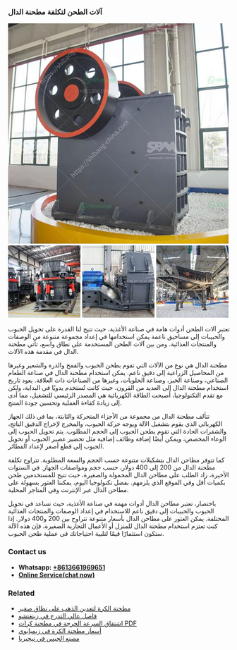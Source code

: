 <h3>آلات الطحن لتكلفة مطحنة الدال</h3><img src='1701746184.jpg' alt=''><p>تعتبر آلات الطحن أدوات هامة في صناعة الأغذية، حيث تتيح لنا القدرة على تحويل الحبوب والحبيبات إلى مساحيق ناعمة يمكن استخدامها في إعداد مجموعة متنوعة من الوصفات والمنتجات الغذائية. ومن بين آلات الطحن المستخدمة على نطاق واسع، تأتي مطحنة الدال في مقدمة هذه الآلات.</p><p>مطحنة الدال هي نوع من الآلات التي تقوم بطحن الحبوب والقمح والذرة والشعير وغيرها من المحاصيل الزراعية إلى دقيق ناعم. يمكن استخدام مطحنة الدال في صناعة الطعام الصناعي، وصناعة الخبز، وصناعة الحلويات، وغيرها من الصناعات ذات العلاقة. يعود تاريخ استخدام مطحنة الدال إلى العديد من القرون، حيث كانت تُستخدم يدويًا في البداية، ولكن مع تقدم التكنولوجيا، أصبحت الطاقة الكهربائية هي المصدر الرئيسي للتشغيل، مما أدى إلى زيادة كفاءة العملية وتحسين جودة المنتج.</p><p>تتألف مطحنة الدال من مجموعة من الأجزاء المتحركة والثابتة، بما في ذلك الجهاز الكهربائي الذي يقوم بتشغيل الآلة ويوجه حركة الحبوب، والمخرج لإخراج الدقيق الناتج، والشفرات الحادة التي تقوم بطحن الحبوب إلى الحجم المطلوب. يتم تحويل الحبوب إلى الوعاء المخصص، ويمكن أيضًا إضافة وظائف إضافية مثل تحضير عصير الحبوب أو تحويل الحبوب إلى قطع أصغر لإعداد الفطائر.</p><p>كما تتوفر مطاحن الدال بتشكيلات متنوعة حسب الحجم والسعة المطلوبة. تتراوح تكلفة مطحنة الدال من 200 إلى 400 دولار، حسب حجم ومواصفات الجهاز. في السنوات الأخيرة، زاد الطلب على مطاحن الدال المحمولة والصغيرة، حيث تتيح للمستخدمين طحن بكميات أقل وفي الموقع الذي يلزمهم. بفضل تكنولوجيا اليوم، يمكننا العثور بسهولة على مطاحن الدال عبر الإنترنت وفي المتاجر المحلية.</p><p>باختصار، تعتبر مطاحن الدال أدوات مهمة في صناعة الأغذية، حيث تساعد في تحويل الحبوب والحبيبات إلى دقيق ناعم للاستخدام في إعداد الوصفات والمنتجات الغذائية المختلفة. يمكن العثور على مطاحن الدال بأسعار متنوعة تتراوح بين 200 و400 دولار. إذا كنت تعتزم استخدام مطحنة الدال للمنزل أو الأعمال التجارية الصغيرة، فإن هذه الآلة ستكون استثمارًا قيمًا لتلبية احتياجاتك في عملية طحن الحبوب.</p><h3>Contact us</h3><ul><li><strong>Whatsapp:&nbsp;<a href="https://wa.me/8613661969651">+8613661969651</a></strong></li><li><a href="https://swt.shibang-china.com/?git&amp;zhl&amp;آلات الطحن لتكلفة مطحنة الدال"><strong>Online Service(chat now)</strong></a></li></ul><h3>Related</h3><ul><li><a href='مطحنة الكرة لتعدين الذهب على نطاق صغير.md'>مطحنة الكرة لتعدين الذهب على نطاق صغير</a></li><li><a href='فاصل عالي التدرج في زينغتشو.md'>فاصل عالي التدرج في زينغتشو</a></li><li><a href='اشتقاق السرعة الحرجة في مطحنة كرات PDF.md'>اشتقاق السرعة الحرجة في مطحنة كرات PDF</a></li><li><a href='أسعار مطحنة الكرة في زيمبابوي.md'>أسعار مطحنة الكرة في زيمبابوي</a></li><li><a href='مصنع الجبس في نيجيريا.md'>مصنع الجبس في نيجيريا</a></li></ul>